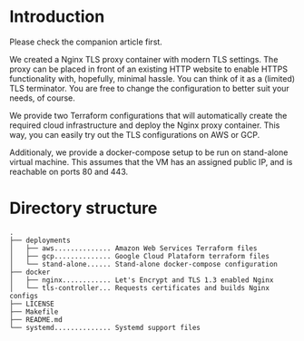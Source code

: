 # Introduction

Please check the companion article first.

We created a Nginx TLS proxy container with modern TLS settings. The proxy can be placed in front of an existing HTTP website to enable HTTPS functionality with, hopefully, minimal hassle. You can think of it as a (limited) TLS terminator. You are free to change the configuration to better suit your needs, of course.

We provide two Terraform configurations that will automatically create the required cloud infrastructure and deploy the Nginx proxy container. This way, you can easily try out the TLS configurations on AWS or GCP.

Additionaly, we provide a docker-compose setup to be run on stand-alone virtual machine. This assumes that the VM has an assigned public IP, and is reachable on ports 80 and 443.

# Directory structure

```
.
├── deployments
│   ├── aws.............. Amazon Web Services Terraform files
│   ├── gcp.............. Google Cloud Plataform terraform files
│   └── stand-alone...... Stand-alone docker-compose configuration
├── docker
│   ├── nginx............ Let's Encrypt and TLS 1.3 enabled Nginx
│   └── tls-controller... Requests certificates and builds Nginx configs
├── LICENSE
├── Makefile
├── README.md
└── systemd.............. Systemd support files
```
